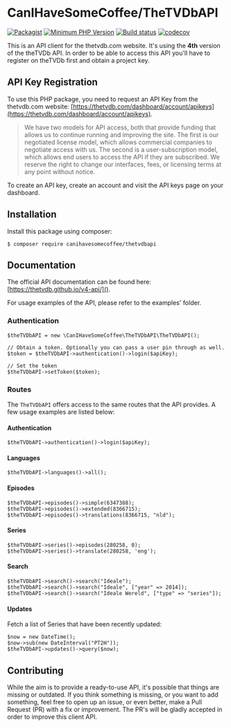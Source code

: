 # CanIHaveSomeCoffee/TheTVDbAPI

[![Packagist](https://img.shields.io/packagist/v/canihavesomecoffee/thetvdbapi.svg)](https://packagist.org/packages/canihavesomecoffee/thetvdbapi)
[![Minimum PHP Version](https://img.shields.io/packagist/php-v/canihavesomecoffee/theTVDbAPI)](https://php.net/)
[![Build status](https://api.travis-ci.org/canihavesomecoffee/theTVDbAPI.svg?branch=master)](https://travis-ci.org/canihavesomecoffee/theTVDbAPI)
[![codecov](https://codecov.io/gh/canihavesomecoffee/theTVDbAPI/branch/master/graph/badge.svg)](https://codecov.io/gh/canihavesomecoffee/theTVDbAPI)

This is an API client for the thetvdb.com website. It's using the **4th** version of the theTVDb API. In order to be
 able to access this API you'll have to register on theTVDb first and obtain a project key.

## API Key Registration

To use this PHP package, you need to request an API Key from the thetvdb.com website: [https://thetvdb.com/dashboard/account/apikeys](https://thetvdb.com/dashboard/account/apikeys).

> We have two models for API access, both that provide funding that allows us to continue running and improving the site. The first is our negotiated license model, which allows commercial companies to negotiate access with us. The second is a user-subscription model, which allows end users to access the API if they are subscribed. We reserve the right to change our interfaces, fees, or licensing terms at any point without notice.

To create an API key, create an account and visit the API keys page on your dashboard.

## Installation

Install this package using composer:

````
$ composer require canihavesomecoffee/thetvdbapi
````

## Documentation

The official API documentation can be found here: [https://thetvdb.github.io/v4-api/]().

For usage examples of the API, please refer to the examples' folder.

### Authentication

````
$theTVDbAPI = new \CanIHaveSomeCoffee\TheTVDbAPI\TheTVDbAPI();

// Obtain a token. Optionally you can pass a user pin through as well.
$token = $theTVDbAPI->authentication()->login($apiKey);

// Set the token
$theTVDbAPI->setToken($token);
````

### Routes

The `TheTVDbAPI` offers access to the same routes that the API provides. A few usage examples are listed below:

#### Authentication
````
$theTVDbAPI->authentication()->login($apiKey);
````

#### Languages
````
$theTVDbAPI->languages()->all();
````

#### Episodes
````
$theTVDbAPI->episodes()->simple(6347388);
$theTVDbAPI->episodes()->extended(8366715);
$theTVDbAPI->episodes()->translations(8366715, "nld");
````

#### Series
````
$theTVDbAPI->series()->episodes(280258, 0);
$theTVDbAPI->series()->translate(280258, 'eng');
````

#### Search
````
$theTVDbAPI->search()->search("Ideale");
$theTVDbAPI->search()->search("Ideale", ["year" => 2014]);
$theTVDbAPI->search()->search("Ideale Wereld", ["type" => "series"]);
````

#### Updates

Fetch a list of Series that have been recently updated:

````
$now = new DateTime();
$now->sub(new DateInterval("PT2H"));
$theTVDbAPI->updates()->query($now);
````

## Contributing

While the aim is to provide a ready-to-use API, it's possible that things are missing or outdated. If you think 
something is missing, or you want to add something, feel free to open up an issue, or even better, make a Pull Request 
(PR) with a fix or improvement. The PR's will be gladly accepted in order to improve this client API.
